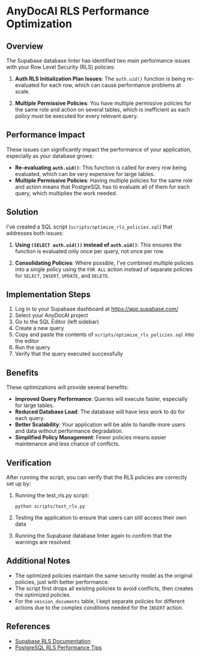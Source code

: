 # AnyDocAI RLS Performance Optimization

## Overview

The Supabase database linter has identified two main performance issues with your Row Level Security (RLS) policies:

1. **Auth RLS Initialization Plan Issues**: The `auth.uid()` function is being re-evaluated for each row, which can cause performance problems at scale.

2. **Multiple Permissive Policies**: You have multiple permissive policies for the same role and action on several tables, which is inefficient as each policy must be executed for every relevant query.

## Performance Impact

These issues can significantly impact the performance of your application, especially as your database grows:

- **Re-evaluating `auth.uid()`**: This function is called for every row being evaluated, which can be very expensive for large tables.
- **Multiple Permissive Policies**: Having multiple policies for the same role and action means that PostgreSQL has to evaluate all of them for each query, which multiplies the work needed.

## Solution

I've created a SQL script (`scripts/optimize_rls_policies.sql`) that addresses both issues:

1. **Using `(SELECT auth.uid())` instead of `auth.uid()`**: This ensures the function is evaluated only once per query, not once per row.

2. **Consolidating Policies**: Where possible, I've combined multiple policies into a single policy using the `FOR ALL` action instead of separate policies for `SELECT`, `INSERT`, `UPDATE`, and `DELETE`.

## Implementation Steps

1. Log in to your Supabase dashboard at https://app.supabase.com/
2. Select your AnyDocAI project
3. Go to the SQL Editor (left sidebar)
4. Create a new query
5. Copy and paste the contents of `scripts/optimize_rls_policies.sql` into the editor
6. Run the query
7. Verify that the query executed successfully

## Benefits

These optimizations will provide several benefits:

- **Improved Query Performance**: Queries will execute faster, especially for large tables.
- **Reduced Database Load**: The database will have less work to do for each query.
- **Better Scalability**: Your application will be able to handle more users and data without performance degradation.
- **Simplified Policy Management**: Fewer policies means easier maintenance and less chance of conflicts.

## Verification

After running the script, you can verify that the RLS policies are correctly set up by:

1. Running the test_rls.py script:
   ```
   python scripts/test_rls.py
   ```

2. Testing the application to ensure that users can still access their own data

3. Running the Supabase database linter again to confirm that the warnings are resolved

## Additional Notes

- The optimized policies maintain the same security model as the original policies, just with better performance.
- The script first drops all existing policies to avoid conflicts, then creates the optimized policies.
- For the `session_documents` table, I kept separate policies for different actions due to the complex conditions needed for the `INSERT` action.

## References

- [Supabase RLS Documentation](https://supabase.com/docs/guides/auth/row-level-security)
- [PostgreSQL RLS Performance Tips](https://supabase.com/docs/guides/database/postgres/row-level-security#call-functions-with-select)
